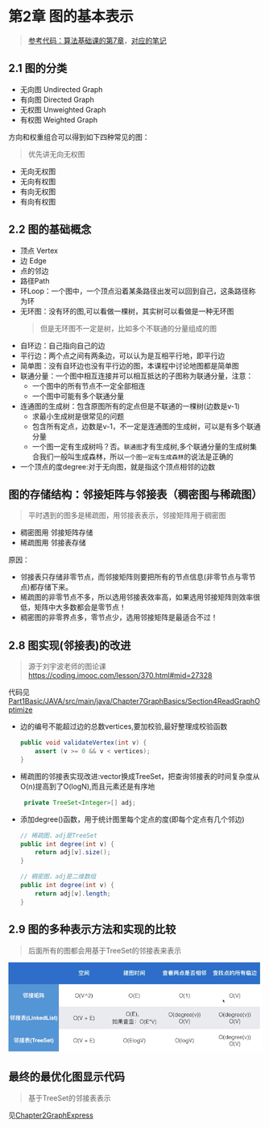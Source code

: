 # 第2章 图的基本表示

>  [参考代码：算法基础课的第7章](../Part1Basic/JAVA/src/main/java/Chapter7GraphBasics)，[对应的笔记](../Part1Basic/第7章_图论基础.md)


## 2.1 图的分类
+ 无向图 Undirected Graph
+ 有向图 Directed Graph
+ 无权图 Unweighted Graph
+ 有权图 Weighted Graph

方向和权重组合可以得到如下四种常见的图：

> 优先讲无向无权图

+ 无向无权图
+ 无向有权图
+ 有向无权图
+ 有向有权图

## 2.2 图的基础概念

+ 顶点 Vertex
+ 边 Edge
+ 点的邻边
+ 路径Path
+ 环Loop：一个图中，一个顶点沿着某条路径出发可以回到自己，这条路径称为环
+ 无环图：没有环的图,可以看做一棵树，其实树可以看做是一种无环图
  > 但是无环图不一定是树，比如多个不联通的分量组成的图
+ 自环边：自己指向自己的边
+ 平行边：两个点之间有两条边，可以认为是互相平行地，即平行边
+ 简单图：没有自环边也没有平行边的图，本课程中讨论地图都是简单图
+ 联通分量：一个图中相互连接并可以相互抵达的子图称为联通分量，注意：
  + 一个图中的所有节点不一定全部相连
  + 一个图中可能有多个联通分量
+ 连通图的生成树：包含原图所有的定点但是不联通的一棵树(边数是v-1)
  + 求最小生成树是很常见的问题
  + 包含所有定点，边数是v-1，不一定是连通图的生成树，可以是有多个联通分量
  + 一个图一定有生成树吗？否。`联通图`才有生成树,多个联通分量的生成树集合我们一般叫生成森林，所以`一个图一定有生成森林`的说法是正确的
+ 一个顶点的度degree:对于无向图，就是指这个顶点相邻的边数

## 图的存储结构：邻接矩阵与邻接表（稠密图与稀疏图）

> 平时遇到的图多是稀疏图，用邻接表表示，邻接矩阵用于稠密图

+ 稠密图用 邻接矩阵存储
+ 稀疏图用 邻接表存储

原因：

+ 邻接表只存储非零节点，而邻接矩阵则要把所有的节点信息(非零节点与零节点)都存储下来。
+ 稀疏图的非零节点不多，所以选用邻接表效率高，如果选用邻接矩阵则效率很低，矩阵中大多数都会是零节点！
+ 稠密图的非零界点多，零节点少，选用邻接矩阵是最适合不过！

## 2.8 图实现(邻接表)的改进

> 源于刘宇波老师的图论课 https://coding.imooc.com/lesson/370.html#mid=27328

代码见[Part1Basic/JAVA/src/main/java/Chapter7GraphBasics/Section4ReadGraphOptimize](../Part1Basic/JAVA/src/main/java/Chapter7GraphBasics/Section4ReadGraphOptimize)

+ 边的编号不能超过边的总数vertices,要加校验,最好整理成校验函数
  ```java
  public void validateVertex(int v) {
      assert (v >= 0 && v < vertices);
  }
  ```
+ 稀疏图的邻接表实现改进:vector换成TreeSet，把查询邻接表的时间复杂度从O(n)提高到了O(logN),而且元素还是有序地
  ```java
   private TreeSet<Integer>[] adj;
  ```
+ 添加degree()函数，用于统计图里每个定点的度(即每个定点有几个邻边)
  ```java
  // 稀疏图，adj是TreeSet
  public int degree(int v) {
      return adj[v].size();
  }
  ```
  
  ```java
  // 稠密图，adj是二维数组
  public int degree(int v) {
      return adj[v].length;
  }
  ```
  
## 2.9 图的多种表示方法和实现的比较

> 后面所有的图都会用基于TreeSet的邻接表来表示

![图的多种表示方式以及实现的比较](images/图的多种表示方式以及实现的比较.png)

## 最终的最优化图显示代码

> 基于TreeSet的邻接表表示

见[Chapter2GraphExpress](src/main/java/Chapter02GraphExpress)